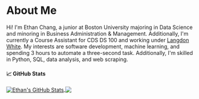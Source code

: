 # About Me

Hi! I'm Ethan Chang, a junior at Boston University majoring in Data Science and minoring in Business Administration & Management. Additionally, I'm currently a Course Assistant for CDS DS 100 and working under [Langdon White](https://github.com/langdon). My interests are software development, machine learning, and spending 3 hours to automate a three-second task. Additionally, I'm skilled in Python, SQL, data analysis, and web scraping. <!-- Feel free to visit my <a href="https://ethanc-ec.github.io/profile-website/" target="_blank" rel="noopener noreferrer">website</a>! -->


#### 📈 GitHub Stats
<a href="https://github.com/ethanc-ec/ethanc-ec">
  <img align="center" src="https://github-readme-stats.vercel.app/api?username=ethanc-ec&show_icons=true&count_private=true&theme=tokyonight&hide_rank=true&hide=stars" alt="Ethan's GitHub Stats" />
</a>
<a href="https://github.com/ethanc-ec/ethanc-ec">
  <img align="center" src="https://github-readme-stats.vercel.app/api/top-langs/?username=ethanc-ec&hide=css,HTML&layout=compact&theme=tokyonight" />
</a>

